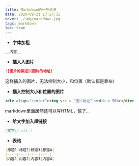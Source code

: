 ```yaml
---
title: Markdown的一些语法
date: 2020-09-21 17:27:31
cover: ./img/markdown.jpg
tags: markdown
toc: true
---
```


* __字体加粗__
```markdown
__内容__
```
<!--more-->
* __插入入图片__
```markdown
![图片的描述](图片的地址)
```
这样插入的图片，无法控制大小，和位置（默认都是靠左）


* __插入控制大小和位置的图片__
```html
<div align="center"><img src = "图片地址" width = 50%></div>
```
markdown里面居然还可以写HTML，惊了...

* __给文字加入超链接__
```markdown
[文字]( url )
```
* __表格__
```markdown
|标题1|标题2|标题3|标题4|
|----|----|----|----|
|内容1|内容2|内容3|内容4|
```
